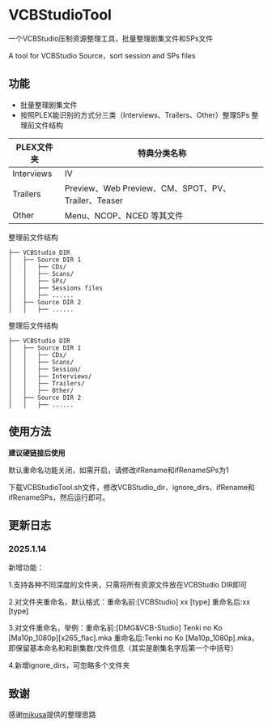 # VCBStudioTool
一个VCBStudio压制资源整理工具，批量整理剧集文件和SPs文件

A tool for VCBStudio Source，sort session and SPs files

## 功能
* 批量整理剧集文件
* 按照PLEX能识别的方式分三类（Interviews、Trailers、Other）整理SPs
整理前文件结构

| PLEX文件夹 | 特典分类名称                                        |
| ---------- | --------------------------------------------------- |
| Interviews | IV                                                  |
| Trailers   | Preview、Web Preview、CM、SPOT、PV、Trailer、Teaser |
| Other      | Menu、NCOP、NCED 等其文件                           |



整理前文件结构
```
├── VCBStudio DIR
│   ├── Source DIR 1
│   │   ├── CDs/
│   │   ├── Scans/
│   │   ├── SPs/
│   │   ├── Sessions files
│   │   ├── ......
│   ├── Source DIR 2
│   │   ├── ......
```
整理后文件结构
```
├── VCBStudio DIR
│   ├── Source DIR 1
│   │   ├── CDs/
│   │   ├── Scans/
│   │   ├── Session/
│   │   ├── Interviews/
│   │   ├── Trailers/
│   │   ├── Other/
│   ├── Source DIR 2
│   │   ├── ......
```

## 使用方法
**建议硬链接后使用**

默认重命名功能关闭，如需开启，请修改ifRename和ifRenameSPs为1

下载VCBStudioTool.sh文件，修改VCBStudio_dir、ignore_dirs、ifRename和ifRenameSPs，然后运行即可。



## 更新日志
### 2025.1.14
新增功能：

1.支持各种不同深度的文件夹，只需将所有资源文件放在VCBStudio DIR即可

2.对文件夹重命名，默认格式：重命名前:[VCBStudio] xx [type] 重命名后:xx [type]

3.对文件重命名，举例：重命名前:[DMG&VCB-Studio] Tenki no Ko [Ma10p_1080p][x265_flac].mka 重命名后:Tenki no Ko [Ma10p_1080p].mka，即保留基本命名和和剧集数/文件信息（其实是剧集名字后第一个中括号）

4.新增ignore_dirs，可忽略多个文件夹

## 致谢
感谢[mikusa](https://www.himiku.com/archives/how-i-organize-my-animation-library.html)提供的整理思路

